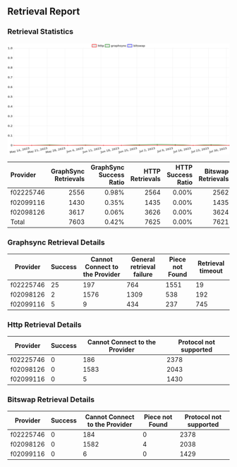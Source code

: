## Retrieval Report
### Retrieval Statistics
<img src="https://raw.githubusercontent.com/data-preservation-programs/filplus-checker-assets/main/filecoin-project/filecoin-plus-large-datasets/issues/1779/1690775548402.png"/>

| Provider  | GraphSync Retrievals | GraphSync Success Ratio | HTTP Retrievals | HTTP Success Ratio | Bitswap Retrievals | Bitswap Success Ratio |
| :-------- | -------------------: | ----------------------: | --------------: | -----------------: | -----------------: | --------------------: |
| f02225746 |                 2556 |                   0.98% |            2564 |              0.00% |               2562 |                 0.00% |
| f02099116 |                 1430 |                   0.35% |            1435 |              0.00% |               1435 |                 0.00% |
| f02098126 |                 3617 |                   0.06% |            3626 |              0.00% |               3624 |                 0.00% |
| Total     |                 7603 |                   0.42% |            7625 |              0.00% |               7621 |                 0.00% |

### Graphsync Retrieval Details
| Provider  | Success | Cannot Connect to the Provider | General retrieval failure | Piece not Found | Retrieval timeout |
| --------- | ------- | ------------------------------ | ------------------------- | --------------- | ----------------- |
| f02225746 | 25      | 197                            | 764                       | 1551            | 19                |
| f02098126 | 2       | 1576                           | 1309                      | 538             | 192               |
| f02099116 | 5       | 9                              | 434                       | 237             | 745               |

### Http Retrieval Details
| Provider  | Success | Cannot Connect to the Provider | Protocol not supported |
| --------- | ------- | ------------------------------ | ---------------------- |
| f02225746 | 0       | 186                            | 2378                   |
| f02098126 | 0       | 1583                           | 2043                   |
| f02099116 | 0       | 5                              | 1430                   |

### Bitswap Retrieval Details
| Provider  | Success | Cannot Connect to the Provider | Piece not Found | Protocol not supported |
| --------- | ------- | ------------------------------ | --------------- | ---------------------- |
| f02225746 | 0       | 184                            | 0               | 2378                   |
| f02098126 | 0       | 1582                           | 4               | 2038                   |
| f02099116 | 0       | 6                              | 0               | 1429                   |
